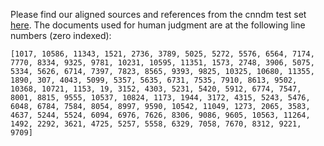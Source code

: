 Please find our aligned sources and references from the cnndm test set [here](https://drive.google.com/drive/folders/1CaYXnmVB-Dph3S2r6fiA6WED7QP4h2np?usp=sharing). 
The documents used for human judgment are at the following line numbers (zero indexed):

```
[1017, 10586, 11343, 1521, 2736, 3789, 5025, 5272, 5576, 6564, 7174, 7770, 8334, 9325, 9781, 10231, 10595, 11351, 1573, 2748, 3906, 5075, 5334, 5626, 6714, 7397, 7823, 8565, 9393, 9825, 10325, 10680, 11355, 1890, 307, 4043, 5099, 5357, 5635, 6731, 7535, 7910, 8613, 9502, 10368, 10721, 1153, 19, 3152, 4303, 5231, 5420, 5912, 6774, 7547, 8001, 8815, 9555, 10537, 10824, 1173, 1944, 3172, 4315, 5243, 5476, 6048, 6784, 7584, 8054, 8997, 9590, 10542, 11049, 1273, 2065, 3583, 4637, 5244, 5524, 6094, 6976, 7626, 8306, 9086, 9605, 10563, 11264, 1492, 2292, 3621, 4725, 5257, 5558, 6329, 7058, 7670, 8312, 9221, 9709]
```
